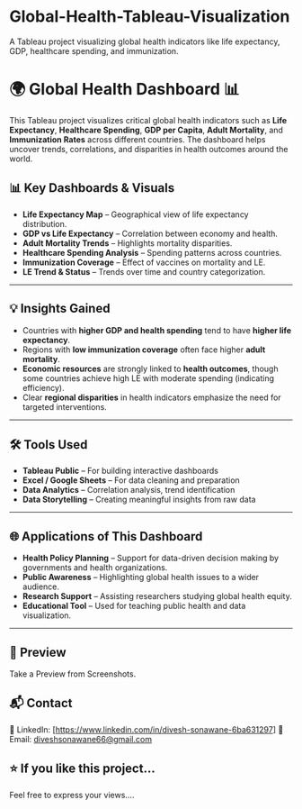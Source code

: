 # Global-Health-Tableau-Visualization
A Tableau project visualizing global health indicators like life expectancy, GDP, healthcare spending, and immunization.

# 🌍 Global Health Dashboard 📊

This Tableau project visualizes critical global health indicators such as **Life Expectancy**, **Healthcare Spending**, **GDP per Capita**, **Adult Mortality**, and **Immunization Rates** across different countries. The dashboard helps uncover trends, correlations, and disparities in health outcomes around the world.

## 📊 Key Dashboards & Visuals

- **Life Expectancy Map** – Geographical view of life expectancy distribution.
- **GDP vs Life Expectancy** – Correlation between economy and health.
- **Adult Mortality Trends** – Highlights mortality disparities.
- **Healthcare Spending Analysis** – Spending patterns across countries.
- **Immunization Coverage** – Effect of vaccines on mortality and LE.
- **LE Trend & Status** – Trends over time and country categorization.

---

## 💡 Insights Gained

- Countries with **higher GDP and health spending** tend to have **higher life expectancy**.
- Regions with **low immunization coverage** often face higher **adult mortality**.
- **Economic resources** are strongly linked to **health outcomes**, though some countries achieve high LE with moderate spending (indicating efficiency).
- Clear **regional disparities** in health indicators emphasize the need for targeted interventions.

---

## 🛠️ Tools Used

- **Tableau Public** – For building interactive dashboards
- **Excel / Google Sheets** – For data cleaning and preparation
- **Data Analytics** – Correlation analysis, trend identification
- **Data Storytelling** – Creating meaningful insights from raw data

---

## 🌐 Applications of This Dashboard

- **Health Policy Planning** – Support for data-driven decision making by governments and health organizations.
- **Public Awareness** – Highlighting global health issues to a wider audience.
- **Research Support** – Assisting researchers studying global health equity.
- **Educational Tool** – Used for teaching public health and data visualization.

---

## 📸 Preview
Take a Preview from Screenshots.

## 📬 Contact

🔗 LinkedIn: [https://www.linkedin.com/in/divesh-sonawane-6ba631297]
📧 Email: diveshsonawane66@gmail.com

## ⭐️ If you like this project...

Feel free to express your views....

